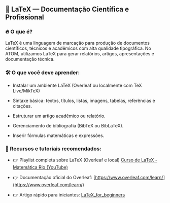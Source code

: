 ## 📄 LaTeX — Documentação Científica e Profissional
### 🔥 O que é?
LaTeX é uma linguagem de marcação para produção de documentos científicos, técnicos e acadêmicos com alta qualidade tipográfica. No ATOM, utilizamos LaTeX para gerar relatórios, artigos, apresentações e documentação técnica.

### 🛠️ O que você deve aprender:
- Instalar um ambiente LaTeX (Overleaf ou localmente com TeX Live/MikTeX)

- Sintaxe básica: textos, títulos, listas, imagens, tabelas, referências e citações.

- Estruturar um artigo acadêmico ou relatório.

- Gerenciamento de bibliografia (BibTeX ou BibLaTeX).

- Inserir fórmulas matemáticas e expressões.

### 🎯 Recursos e tutoriais recomendados:
- 👉 Playlist completa sobre LaTeX (Overleaf e local)
[Curso de LaTeX - Matemática Rio (YouTube)](https://www.youtube.com/playlist?list=PLxI8Can9yAHfsD1T_HFZb5i5kq3JPJGoG)

- 👉 Documentação oficial do Overleaf:
[https://www.overleaf.com/learn/](https://www.overleaf.com/learn/)

- 👉 Artigo rápido para iniciantes:
[LaTeX_for_beginners](https://www.overleaf.com/learn/latex/Tutorials/LaTeX_for_beginners)